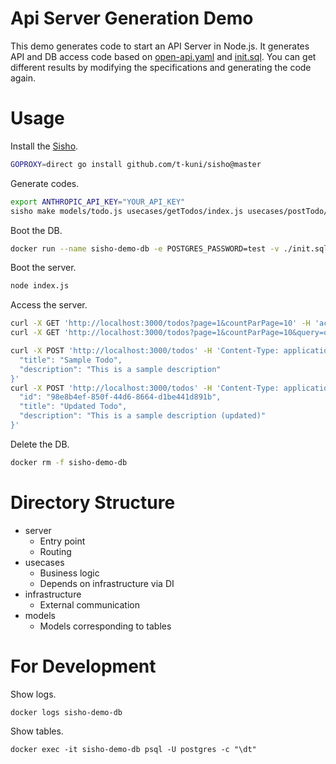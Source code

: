 # Api Server Generation Demo

This demo generates code to start an API Server in Node.js. It generates API and DB access code based on [open-api.yaml](./open-api.yaml) and [init.sql](./init.sql). You can get different results by modifying the specifications and generating the code again.

# Usage

Install the [Sisho](https://github.com/t-kuni/sisho).

```bash
GOPROXY=direct go install github.com/t-kuni/sisho@master
```

Generate codes.

```bash
export ANTHROPIC_API_KEY="YOUR_API_KEY"
sisho make models/todo.js usecases/getTodos/index.js usecases/postTodo/index.js server/index.js -a
````

Boot the DB.

```bash
docker run --name sisho-demo-db -e POSTGRES_PASSWORD=test -v ./init.sql:/docker-entrypoint-initdb.d/init.sql -d -p 5432:5432 postgres
```

Boot the server.

```bash
node index.js
```

Access the server.

```bash
curl -X GET 'http://localhost:3000/todos?page=1&countParPage=10' -H 'accept: application/json'
curl -X GET 'http://localhost:3000/todos?page=1&countParPage=10&query=of' -H 'accept: application/json'

curl -X POST 'http://localhost:3000/todos' -H 'Content-Type: application/json' -d '{
  "title": "Sample Todo",
  "description": "This is a sample description"
}'
curl -X POST 'http://localhost:3000/todos' -H 'Content-Type: application/json' -d '{
  "id": "98e8b4ef-850f-44d6-8664-d1be441d891b",
  "title": "Updated Todo",
  "description": "This is a sample description (updated)"
}'
```

Delete the DB.

```bash
docker rm -f sisho-demo-db
```

# Directory Structure

* server
  * Entry point
  * Routing
* usecases
  * Business logic
  * Depends on infrastructure via DI
* infrastructure
  * External communication
* models
  * Models corresponding to tables

# For Development

Show logs.

```
docker logs sisho-demo-db
```

Show tables.

```
docker exec -it sisho-demo-db psql -U postgres -c "\dt"
```